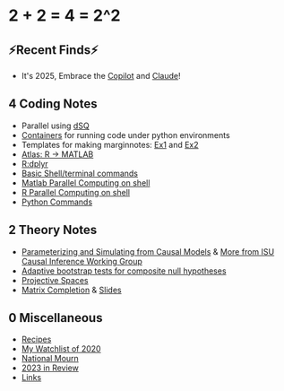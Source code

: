 # **2 + 2 = 4 = 2^2** 


## ⚡️Recent Finds⚡️
- It's 2025, Embrace the [Copilot](https://code.visualstudio.com/docs/copilot/overview) and [Claude](https://github.com/kodu-ai/claude-coder)! 

## 4 Coding Notes
- Parallel using [dSQ](docs/parallel_usingdSQ.sh)
- [Containers](docs/Containers.md) for running code under python environments 
- Templates for making marginnotes: [Ex1](docs/Marginnote1.tex) and [Ex2](docs/Marginnote2.tex)
- [Atlas: R -> MATLAB](docs/MATLAB-R-cheatsheet.md)
- [R:dplyr](docs/2020-04-14-dplyr.md)
- [Basic Shell/terminal commands](/docs/TerminalCommands.md)
- [Matlab Parallel Computing on shell](docs/matlab_parallel)
- [R Parallel Computing on shell](docs/r_parallel)
- [Python Commands](docs/python-commands.md)

## 2 Theory Notes
- [Parameterizing and Simulating from Causal Models](https://github.com/calebleedy/ISU-Causal/blob/main/Presentations/ZG_053123.pdf) & [More from ISU Causal Inference Working Group](https://github.com/calebleedy/ISU-Causal/tree/main)
- [Adaptive bootstrap tests for composite null hypotheses](https://github.com/guzhiling/ISU-Causal/blob/main/Presentations/CIWG_20231128_MediationAnalysis_Zhiling.pdf)
- [Projective Spaces](/docs/ProjectiveSpace.pdf)
- [Matrix Completion](/docs/MatrixCompletion_20221122/main.pdf) & [Slides](/docs/MatrixCompletion_20221122/slides.pdf)


## 0 Miscellaneous 
- [Recipes](/docs/Recipes.md)
- [My Watchlist of 2020](/docs/watchlist2020.md)
- [National Mourn](/docs/2020-04-04-nationalmorn.md)
- [2023 in Review](/docs/2023-in-Review.md)
- [Links](docs/Links.md)
